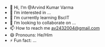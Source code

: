 - 👋 Hi, I’m @Arvind Kumar Varma
- 👀 I’m interested in ...
- 🌱 I’m currently learning BscIT
- 💞️ I’m looking to collaborate on ...
- 📫 How to reach me av2432004@gmail.com
- 😄 Pronouns: He/Him
- ⚡ Fun fact: ...
